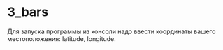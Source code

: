 # 3_bars

Для запуска программы из консоли надо ввести координаты вашего местоположения: latitude, longitude.

